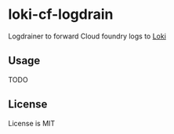 # loki-cf-logdrain

Logdrainer to forward Cloud foundry logs to [Loki](https://grafana.com/oss/loki/)

## Usage

TODO

## License

License is MIT

